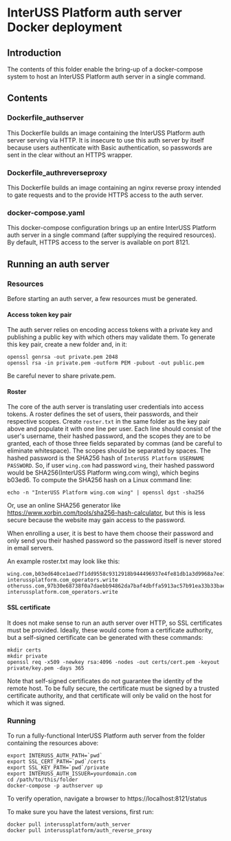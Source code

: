 # InterUSS Platform auth server Docker deployment

## Introduction

The contents of this folder enable the bring-up of a docker-compose system to
host an InterUSS Platform auth server in a single command.

## Contents

### Dockerfile_authserver

This Dockerfile builds an image containing the InterUSS Platform auth server serving via HTTP. It is
insecure to use this auth server by itself because users authenticate with Basic authentication, so
passwords are sent in the clear without an HTTPS wrapper.

### Dockerfile_authreverseproxy

This Dockerfile builds an image containing an nginx reverse proxy intended to
gate requests and to the provide HTTPS access to the auth server.

### docker-compose.yaml

This docker-compose configuration brings up an entire InterUSS Platform auth server in a single
command (after supplying the required resources).  By default, HTTPS access to the server is
available on port 8121.

## Running an auth server

### Resources

Before starting an auth server, a few resources must be generated.

#### Access token key pair

The auth server relies on encoding access tokens with a private key and publishing a public key with
which others may validate them.  To generate this key pair, create a new folder and, in it:

```shell
openssl genrsa -out private.pem 2048
openssl rsa -in private.pem -outform PEM -pubout -out public.pem
```

Be careful never to share private.pem.

#### Roster

The core of the auth server is translating user credentials into access tokens.  A roster defines
the set of users, their passwords, and their respective scopes.  Create `roster.txt` in the same
folder as the key pair above and populate it with one line per user.  Each line should consist of
the user's username, their hashed password, and the scopes they are to be granted, each of those
three fields separated by commas (and be careful to eliminate whitespace).  The scopes should be
separated by spaces.  The hashed password is the SHA256 hash of
`InterUSS Platform USERNAME PASSWORD`.  So, if user `wing.com` had password `wing`, their hashed
password would be SHA256(InterUSS Platform wing.com wing), which begins b03ed6.  To compute the
SHA256 hash on a Linux command line:

```shell
echo -n "InterUSS Platform wing.com wing" | openssl dgst -sha256
```

Or, use an online SHA256 generator like https://www.xorbin.com/tools/sha256-hash-calculator, but
this is less secure because the website may gain access to the password.

When enrolling a user, it is best to have them choose their password and only send you their hashed
password so the password itself is never stored in email servers.

An example roster.txt may look like this:

```
wing.com,b03ed640ce1aed7f1dd9558c9312918b944496937e4fe81db1a3d9968a7ee1d0,interussplatform.com_operators.read interussplatform.com_operators.write
otheruss.com,97b30e68738f0a7daebb94862da7baf4dbffa5913ac57b91ea33b33baee26573,interussplatform.com_operators.read interussplatform.com_operators.write
```

#### SSL certificate

It does not make sense to run an auth server over HTTP, so SSL certificates must be provided.
Ideally, these would come from a certificate authority, but a self-signed certificate can be
generated with these commands:

```shell
mkdir certs
mkdir private
openssl req -x509 -newkey rsa:4096 -nodes -out certs/cert.pem -keyout private/key.pem -days 365
```

Note that self-signed certificates do not guarantee the identity of the remote
host. To be fully secure, the certificate must be signed by a trusted
certificate authority, and that certificate will only be valid on the host for
which it was signed.

### Running

To run a fully-functional InterUSS Platform auth server from the folder containing the resources
above:

```shell
export INTERUSS_AUTH_PATH=`pwd`
export SSL_CERT_PATH=`pwd`/certs
export SSL_KEY_PATH=`pwd`/private
export INTERUSS_AUTH_ISSUER=yourdomain.com
cd /path/to/this/folder
docker-compose -p authserver up
```

To verify operation, navigate a browser to https://localhost:8121/status

To make sure you have the latest versions, first run:

```shell
docker pull interussplatform/auth_server
docker pull interussplatform/auth_reverse_proxy
```
